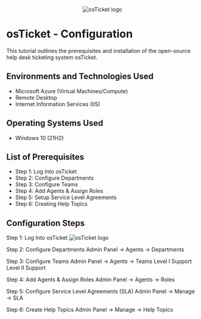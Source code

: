 <p align="center">
<img src="https://i.imgur.com/Clzj7Xs.png" alt="osTicket logo"/>
</p>

<h1>osTicket - Configuration</h1>
This tutorial outlines the prerequisites and installation of the open-source help desk ticketing system osTicket.<br />


<h2>Environments and Technologies Used</h2>

- Microsoft Azure (Virtual Machines/Compute)
- Remote Desktop
- Internet Information Services (IIS)

<h2>Operating Systems Used </h2>

- Windows 10</b> (21H2)

<h2>List of Prerequisites</h2>

- Step 1: Log Into osTicket
- Step 2: Configure Departments
- Step 3: Configure Teams 
- Step 4: Add Agents & Assign Roles
- Step 5: Setup Service Level Agreements
- Step 6: Creating Help Topics

<h2>Configuration Steps</h2>
Step 1: Log Into osTicket
<img src="(https://i.imgur.com/9KzKViX.png)" alt="osTicket logo"/>

Step 2: Configure Departments
Admin Panel -> Agents -> Departments

Step 3: Configure Teams 
Admin Panel -> Agents -> Teams
Level I Support
Level II Support

Step 4: Add Agents & Assign Roles
Admin Panel -> Agents -> Roles

Step 5: Configure Service Level Agreements (SLA)
Admin Panel -> Manage -> SLA

Step 6: Create Help Topics
Admin Panel -> Manage -> Help Topics






